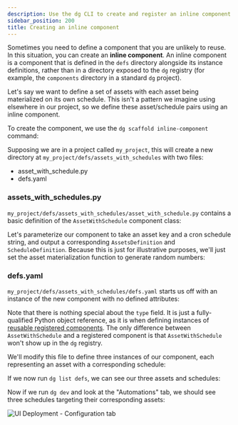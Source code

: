 ```yaml
---
description: Use the dg CLI to create and register an inline component.
sidebar_position: 200
title: Creating an inline component
---
```


Sometimes you need to define a component that you are unlikely to
reuse. In this situation, you can create an **inline component**. An inline
component is a component that is defined in the `defs` directory alongside
its instance definitions, rather than in a directory exposed to the `dg` registry
(for example, the `components` directory in a standard `dg` project).

Let's say we want to define a set of assets with each asset being materialized
on its own schedule. This isn't a pattern we imagine
using elsewhere in our project, so we define these asset/schedule pairs using
an inline component.

To create the component, we use the `dg scaffold inline-component` command:

<CliInvocationExample
    path="docs_snippets/docs_snippets/guides/components/creating-an-inline-component/generated/1-dg-scaffold-defs-inline-component.txt"
/>

Supposing we are in a project called `my_project`, this will create a new
directory at `my_project/defs/assets_with_schedules` with two files:
* asset_with_schedule.py
* defs.yaml

### assets_with_schedules.py

`my_project/defs/assets_with_schedules/asset_with_schedule.py` contains a basic
definition of the `AssetWithSchedule` component class:

<CodeExample
  path="docs_snippets/docs_snippets/guides/components/creating-an-inline-component/generated/2-asset-with-schedule-init.py"
  language="python"
  title="src/my_project/defs/assets_with_schedules/asset_with_schedule.py"
/>

Let's parameterize our component to take an asset key and a cron schedule
string, and output a corresponding `AssetsDefinition` and `ScheduleDefinition`.
Because this is just for illustrative purposes, we'll just set the asset materialization function
to generate random numbers:

<CodeExample
  path="docs_snippets/docs_snippets/guides/components/creating-an-inline-component/asset-with-schedule-final.py"
  language="python"
  title="src/my_project/defs/assets_with_schedules/asset_with_schedule.py"
/>


### defs.yaml

`my_project/defs/assets_with_schedules/defs.yaml` starts us off with an instance of the new
component with no defined attributes:

<CodeExample
  path="docs_snippets/docs_snippets/guides/components/creating-an-inline-component/generated/3-assets-with-schedules-defs-init.yaml"
  language="yaml"
  title="src/my_project/defs/assets_with_schedules/defs.yaml"
/>


Note that there is nothing special about the `type` field. It is just a
fully-qualified Python object reference, as it is when defining instances of
[reusable registered components](/guides/build/components/creating-new-components/creating-and-registering-a-component). The only difference between `AssetWithSchedule` and a
registered component is that `AssetWithSchedule` won't show up in the `dg`
registry.

We'll modify this file to define three instances of our component, each
representing an asset with a corresponding schedule:

<CodeExample
  path="docs_snippets/docs_snippets/guides/components/creating-an-inline-component/assets-with-schedules-defs-final.yaml"
  language="yaml"
  title="src/my_project/defs/assets_with_schedules/defs.yaml"
/>

If we now run `dg list defs`, we can see our three assets and schedules:

<CliInvocationExample path="docs_snippets/docs_snippets/guides/components/creating-an-inline-component/generated/4-dg-list-defs.txt" />

Now if we run `dg dev` and look at the "Automations" tab, we should see three schedules targeting their corresponding assets:

![UI Deployment - Configuration tab](/images/guides/build/projects-and-components/components/inline-component-schedules.png)
